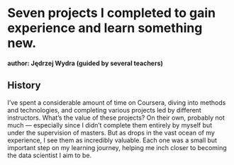 # Seven projects I completed to gain experience and learn something new.

#### author: Jędrzej Wydra (guided by several teachers)

## History
I’ve spent a considerable amount of time on Coursera, diving into methods and technologies, and completing various projects led by different instructors. What’s the value of these projects? On their own, probably not much — especially since I didn’t complete them entirely by myself but under the supervision of masters. But as drops in the vast ocean of my experience, I see them as incredibly valuable. Each one was a small but important step on my learning journey, helping me inch closer to becoming the data scientist I aim to be.
